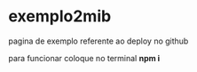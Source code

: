 # exemplo2mib
pagina de exemplo referente ao deploy no github

para funcionar coloque no terminal
**npm i**